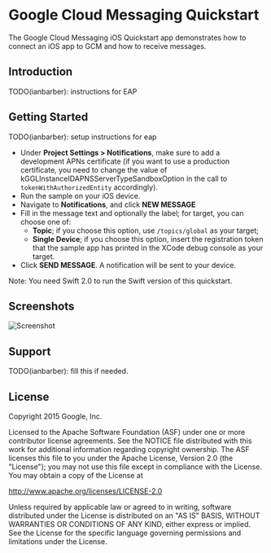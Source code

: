 Google Cloud Messaging Quickstart
=================================

The Google Cloud Messaging iOS Quickstart app demonstrates how to connect
an iOS app to GCM and how to receive messages.

Introduction
------------

TODO(ianbarber): instructions for EAP

Getting Started
---------------

TODO(ianbarber): setup instructions for eap
- Under **Project Settings > Notifications**, make sure to add a development APNs certificate (if you
want to use a production certificate, you need to change the value of kGGLInstanceIDAPNSServerTypeSandboxOption in the call to `tokenWithAuthorizedEntity` accordingly).
- Run the sample on your iOS device.
- Navigate to **Notifications**, and click **NEW MESSAGE**
- Fill in the message text and optionally the label; for target, you can choose one of:
    - **Topic**; if you choose this option, use `/topics/global` as your target;
    - **Single Device**; if you choose this option, insert the registration token that the sample app has printed in the XCode debug console as your target.
- Click **SEND MESSAGE**. A notification will be sent to your device.

Note: You need Swift 2.0 to run the Swift version of this quickstart.

Screenshots
-----------
![Screenshot](Screenshot/gcm-sample.png)

Support
-------

TODO(ianbarber): fill this if needed.

License
-------

Copyright 2015 Google, Inc.

Licensed to the Apache Software Foundation (ASF) under one or more contributor
license agreements.  See the NOTICE file distributed with this work for
additional information regarding copyright ownership.  The ASF licenses this
file to you under the Apache License, Version 2.0 (the "License"); you may not
use this file except in compliance with the License.  You may obtain a copy of
the License at

  http://www.apache.org/licenses/LICENSE-2.0

Unless required by applicable law or agreed to in writing, software
distributed under the License is distributed on an "AS IS" BASIS, WITHOUT
WARRANTIES OR CONDITIONS OF ANY KIND, either express or implied.  See the
License for the specific language governing permissions and limitations under
the License.
